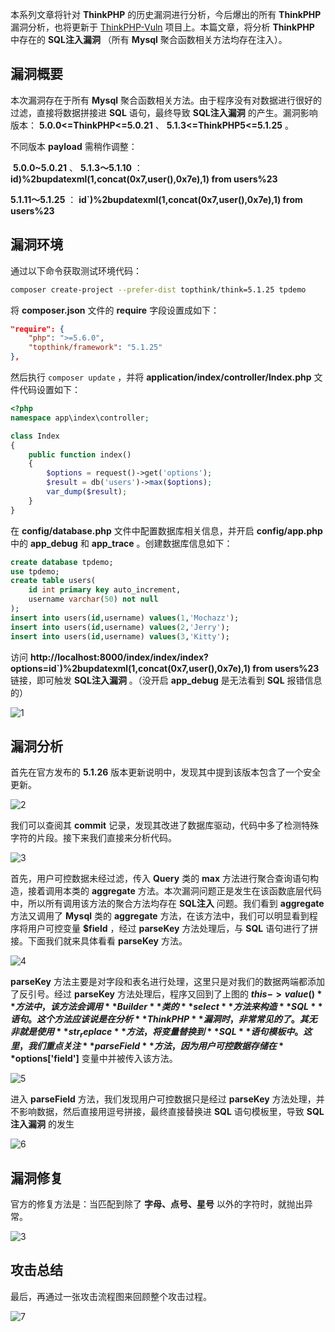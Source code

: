 本系列文章将针对 **ThinkPHP** 的历史漏洞进行分析，今后爆出的所有 **ThinkPHP** 漏洞分析，也将更新于 [ThinkPHP-Vuln](https://github.com/Mochazz/ThinkPHP-Vuln) 项目上。本篇文章，将分析 **ThinkPHP** 中存在的 **SQL注入漏洞** （所有 **Mysql** 聚合函数相关方法均存在注入）。

## 漏洞概要

本次漏洞存在于所有 **Mysql** 聚合函数相关方法。由于程序没有对数据进行很好的过滤，直接将数据拼接进 **SQL** 语句，最终导致 **SQL注入漏洞** 的产生。漏洞影响版本： **5.0.0<=ThinkPHP<=5.0.21** 、 **5.1.3<=ThinkPHP5<=5.1.25** 。

不同版本 **payload** 需稍作调整：

 **5.0.0~5.0.21** 、 **5.1.3～5.1.10** ： **id)%2bupdatexml(1,concat(0x7,user(),0x7e),1) from users%23** 

 **5.1.11～5.1.25** ： **id`)%2bupdatexml(1,concat(0x7,user(),0x7e),1) from users%23** 

## 漏洞环境

通过以下命令获取测试环境代码：

```bash
composer create-project --prefer-dist topthink/think=5.1.25 tpdemo
```

将 **composer.json** 文件的 **require** 字段设置成如下：

```json
"require": {
    "php": ">=5.6.0",
    "topthink/framework": "5.1.25"
},
```

然后执行 `composer update` ，并将 **application/index/controller/Index.php** 文件代码设置如下：

```php
<?php
namespace app\index\controller;

class Index
{
    public function index()
    {
        $options = request()->get('options');
        $result = db('users')->max($options);
        var_dump($result);
    }
}
```

在 **config/database.php** 文件中配置数据库相关信息，并开启 **config/app.php** 中的 **app_debug** 和 **app_trace** 。创建数据库信息如下：

```sql
create database tpdemo;
use tpdemo;
create table users(
	id int primary key auto_increment,
	username varchar(50) not null
);
insert into users(id,username) values(1,'Mochazz');
insert into users(id,username) values(2,'Jerry');
insert into users(id,username) values(3,'Kitty');
```

访问 **http://localhost:8000/index/index/index?options=id`)%2bupdatexml(1,concat(0x7,user(),0x7e),1) from users%23** 链接，即可触发 **SQL注入漏洞** 。（没开启 **app_debug** 是无法看到 **SQL** 报错信息的）

![1](CTF%20总结/PHP-Audit-Labs/Part2/ThinkPHP5/ThinkPHP5漏洞分析之SQL注入6/1.png)

## 漏洞分析

首先在官方发布的 **5.1.26** 版本更新说明中，发现其中提到该版本包含了一个安全更新。

![2](CTF%20总结/PHP-Audit-Labs/Part2/ThinkPHP5/ThinkPHP5漏洞分析之SQL注入6/2.png)

我们可以查阅其 **commit** 记录，发现其改进了数据库驱动，代码中多了检测特殊字符的片段。接下来我们直接来分析代码。

![3](CTF%20总结/PHP-Audit-Labs/Part2/ThinkPHP5/ThinkPHP5漏洞分析之SQL注入6/3.png)

首先，用户可控数据未经过滤，传入 **Query** 类的 **max** 方法进行聚合查询语句构造，接着调用本类的 **aggregate** 方法。本次漏洞问题正是发生在该函数底层代码中，所以所有调用该方法的聚合方法均存在 **SQL注入** 问题。我们看到 **aggregate** 方法又调用了 **Mysql** 类的 **aggregate** 方法，在该方法中，我们可以明显看到程序将用户可控变量 **$field** ，经过 **parseKey** 方法处理后，与 **SQL** 语句进行了拼接。下面我们就来具体看看 **parseKey** 方法。

![4](CTF%20总结/PHP-Audit-Labs/Part2/ThinkPHP5/ThinkPHP5漏洞分析之SQL注入6/4.png)

 **parseKey** 方法主要是对字段和表名进行处理，这里只是对我们的数据两端都添加了反引号。经过 **parseKey** 方法处理后，程序又回到了上图的 **$this->value()** 方法中，该方法会调用 **Builder** 类的 **select** 方法来构造 **SQL** 语句。这个方法应该说是在分析 **ThinkPHP** 漏洞时，非常常见的了。其无非就是使用 **str_replace** 方法，将变量替换到 **SQL** 语句模板中。这里，我们重点关注 **parseField** 方法，因为用户可控数据存储在 **$options['field']** 变量中并被传入该方法。

![5](CTF%20总结/PHP-Audit-Labs/Part2/ThinkPHP5/ThinkPHP5漏洞分析之SQL注入6/5.png)

进入 **parseField** 方法，我们发现用户可控数据只是经过 **parseKey** 方法处理，并不影响数据，然后直接用逗号拼接，最终直接替换进 **SQL** 语句模板里，导致 **SQL注入漏洞** 的发生

![6](CTF%20总结/PHP-Audit-Labs/Part2/ThinkPHP5/ThinkPHP5漏洞分析之SQL注入6/6.png)

## 漏洞修复

官方的修复方法是：当匹配到除了 **字母、点号、星号** 以外的字符时，就抛出异常。

![3](CTF%20总结/PHP-Audit-Labs/Part2/ThinkPHP5/ThinkPHP5漏洞分析之SQL注入6/3.png)

## 攻击总结

最后，再通过一张攻击流程图来回顾整个攻击过程。

![7](CTF%20总结/PHP-Audit-Labs/Part2/ThinkPHP5/ThinkPHP5漏洞分析之SQL注入6/7.png)